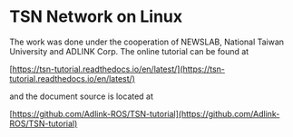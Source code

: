 # TSN Network on Linux

The work was done under the cooperation of NEWSLAB, National Taiwan
University and ADLINK Corp. The online tutorial can be found at

[https://tsn-tutorial.readthedocs.io/en/latest/](https://tsn-tutorial.readthedocs.io/en/latest/)

 and the document source is located at
 
[https://github.com/Adlink-ROS/TSN-tutorial](https://github.com/Adlink-ROS/TSN-tutorial)
